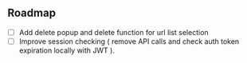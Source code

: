 ## Roadmap

- [ ] Add delete popup and delete function for url list selection
- [ ] Improve session checking ( remove API calls and check auth token expiration locally with JWT ).

